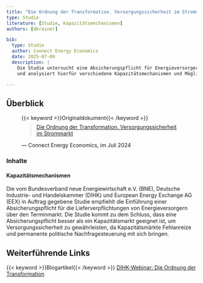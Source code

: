 ```yaml
---
title: "Die Ordnung der Transformation. Versorgungssicherheit im Strommarkt."
type: Studie
literature: [Studie, Kapazitätsmechanismen]
authors: [dkrainer]

bib:
  type: Studie
  author: Connect Energy Economics
  date: 2025-07-09
  description: |
    Die Studie untersucht eine Absicherungspflicht für Energieversorger im deutschen Strommarkt als Alternative zu Kapazitätsmechanismen
    und analysiert hierfür verschiedene Kapazitätsmechanismen und Möglichkeiten der Weiterentwicklung im Marktdesign.

---
```


## Überblick

<figure>
    {{< keyword >}}Originaldokument{{< /keyword >}}
    <blockquote style="margin-top: 0.5em;">
        <a href="https://www.connect-ee.com/wp-content/uploads/2024/07/Connect_Ordnung_der_Transformation_2024.pdf" target="_blank">
            Die Ordnung der Transformation. Versorgungssicherheit im Strommarkt
        </a>
    </blockquote>
    <figcaption>— Connect Energy Economics, im Juli 2024</figcaption>
</figure>

### Inhalte

#### Kapazitätsmechanismen

Die vom Bundesverband neue Energiewirtschaft e.V. (BNE), Deutsche Industrie- und Handelskammer (DIHK) und European Energy Exchange AG (EEX)
in Auftrag gegebene Studie empfiehlt die Einführung einer Absicherungspflicht für die Lieferverpflichtungen von Energieversorgern über den Terminmarkt.
Die Studie kommt zu dem Schluss, dass eine Absicherungspflicht besser als ein Kapazitätsmarkt geeignet ist, um Versorgungssicherheit zu gewährleisten,
da Kapazitätsmärkte Fehlanreize und permanente politische Nachfragesteuerung mit sich bringen.

## Weiterführende Links

{{< keyword >}}Blogartikel{{< /keyword >}} [DIHK-Webinar: Die Ordnung der Transformation](https://www.connect-ee.com/2024/08/08/dihk-webinar-ordnung-der-transformation/)
